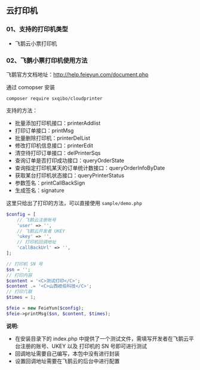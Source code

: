 ## 云打印机

### 01、支持的打印机类型
- 飞鹅云小票打印机

### 02、飞鹅小票打印机使用方法

飞鹅官方文档地址：http://help.feieyun.com/document.php

通过 comopser 安装
```
composer require sxqibo/cloudprinter
```

支持的方法：
- 批量添加打印机接口：printerAddlist
- 打印订单接口：printMsg
- 批量删除打印机：printerDelList
- 修改打印机信息接口：printerEdit
- 清空待打印订单接口：delPrinterSqs
- 查询订单是否打印成功接口：queryOrderState
- 查询指定打印机某天的订单统计数接口：queryOrderInfoByDate
- 获取某台打印机状态接口：queryPrinterStatus
- 参数签名：printCallBackSign
- 生成签名：signature

这里只给出了打印的方法，可以直接使用 `sample/demo.php`
```php
$config = [
    // 飞鹅云注册账号
    'user' => '',
    // 飞鹅云开发者 UKEY
    'ukey' => '',
    // 打印机回调地址
    'callBackUrl' => '',
];

// 打印机 SN 号
$sn = '';
// 打印内容
$content = '<C>测试打印</C>';
$content .= '<C>山西岐伯科技</C>';
// 打印几联
$times = 1;

$feie = new FeieYun($config);
$feie->printMsg($sn, $content, $times);
```

**说明:**
- 在安装目录下的 index.php 中提供了一个测试文件，需填写开发者在飞鹅云平台注册的账号、UKEY 以及 打印机的 SN 号即可进行测试
- 回调地址需要自己编写，本包中没有进行封装
- 设置回调地址需要在飞鹅云的后台中进行配置


